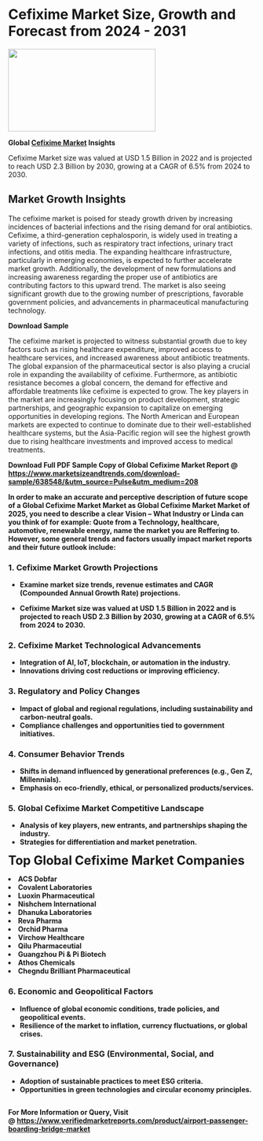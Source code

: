 <H1>Cefixime Market Size, Growth and Forecast from 2024 - 2031</H1><img class="aligncenter size-medium wp-image-584254" src="https://thirdeyenews.in/wp-content/uploads/2024/09/Global-Market-Research-300x168.jpeg" alt="" width="300" height="168" /><p><strong>Global&nbsp;<a href="https://www.marketsizeandtrends.com/download-sample/638548/&amp;utm_source=Pulse&amp;utm_medium=208">Cefixime Market</a> Insights</strong></p><p>Cefixime Market size was valued at USD 1.5 Billion in 2022 and is projected to reach USD 2.3 Billion by 2030, growing at a CAGR of 6.5% from 2024 to 2030.</p><p><h2>Market Growth Insights</h2> <p>The cefixime market is poised for steady growth driven by increasing incidences of bacterial infections and the rising demand for oral antibiotics. Cefixime, a third-generation cephalosporin, is widely used in treating a variety of infections, such as respiratory tract infections, urinary tract infections, and otitis media. The expanding healthcare infrastructure, particularly in emerging economies, is expected to further accelerate market growth. Additionally, the development of new formulations and increasing awareness regarding the proper use of antibiotics are contributing factors to this upward trend. The market is also seeing significant growth due to the growing number of prescriptions, favorable government policies, and advancements in pharmaceutical manufacturing technology.</p> <p><strong>Download Sample</strong></p> <p>The cefixime market is projected to witness substantial growth due to key factors such as rising healthcare expenditure, improved access to healthcare services, and increased awareness about antibiotic treatments. The global expansion of the pharmaceutical sector is also playing a crucial role in expanding the availability of cefixime. Furthermore, as antibiotic resistance becomes a global concern, the demand for effective and affordable treatments like cefixime is expected to grow. The key players in the market are increasingly focusing on product development, strategic partnerships, and geographic expansion to capitalize on emerging opportunities in developing regions. The North American and European markets are expected to continue to dominate due to their well-established healthcare systems, but the Asia-Pacific region will see the highest growth due to rising healthcare investments and improved access to medical treatments.</p> <p><strong></p><p><span class=""><strong>Download Full PDF Sample Copy of Global Cefixime Market Report</strong> @ <a href="https://www.marketsizeandtrends.com/download-sample/638548/&amp;utm_source=Pulse&amp;utm_medium=208" target="_blank">https://www.marketsizeandtrends.com/download-sample/638548/&amp;utm_source=Pulse&amp;utm_medium=208</a></span></p><p>In order to make an accurate and perceptive description of future scope of a Global&nbsp;Cefixime Market Market as Global&nbsp;Cefixime Market Market of 2025, you need to describe a clear Vision &ndash; What Industry or Linda can you think of for example: Quote from a Technology, healthcare, automotive, renewable energy, name the market you are Reffering to. However, some general trends and factors usually impact market reports and their future outlook include:</p><h3>1.&nbsp;<strong>Cefixime Market Growth Projections</strong></h3><ul><li>Examine market size trends, revenue estimates and CAGR (Compounded Annual Growth Rate) projections.</li><li><p>Cefixime Market size was valued at USD 1.5 Billion in 2022 and is projected to reach USD 2.3 Billion by 2030, growing at a CAGR of 6.5% from 2024 to 2030.</p></li></ul><h3>2.&nbsp;<strong>Cefixime Market Technological Advancements</strong></h3><ul><li>Integration of AI, IoT, blockchain, or automation in the industry.</li><li>Innovations driving cost reductions or improving efficiency.</li></ul><h3>3.&nbsp;<strong>Regulatory and Policy Changes</strong></h3><ul><li>Impact of global and regional regulations, including sustainability and carbon-neutral goals.</li><li>Compliance challenges and opportunities tied to government initiatives.</li></ul><h3>4.&nbsp;<strong>Consumer Behavior Trends</strong></h3><ul><li>Shifts in demand influenced by generational preferences (e.g., Gen Z, Millennials).</li><li>Emphasis on eco-friendly, ethical, or personalized products/services.</li></ul><h3>5.&nbsp;<strong>Global Cefixime Market Competitive Landscape</strong></h3><ul><li>Analysis of key players, new entrants, and partnerships shaping the industry.</li><li>Strategies for differentiation and market penetration.</li></ul><p data-pm-slice="1 1 []"><span style="color: inherit; font-family: inherit; font-size: 25px;">Top Global Cefixime Market Companies</span></p><div class="" data-test-id=""><p><li>ACS Dobfar</li><li> Covalent Laboratories</li><li> Luoxin Pharmaceutical</li><li> Nishchem International</li><li> Dhanuka Laboratories</li><li> Reva Pharma</li><li> Orchid Pharma</li><li> Virchow Healthcare</li><li> Qilu Pharmaceutial</li><li> Guangzhou Pi & Pi Biotech</li><li> Athos Chemicals</li><li> Chegndu Brilliant Pharmaceutical</li></p></div><h3>6.&nbsp;<strong>Economic and Geopolitical Factors</strong></h3><ul><li>Influence of global economic conditions, trade policies, and geopolitical events.</li><li>Resilience of the market to inflation, currency fluctuations, or global crises.</li></ul><h3>7.&nbsp;<strong>Sustainability and ESG (Environmental, Social, and Governance)</strong></h3><ul><li>Adoption of sustainable practices to meet ESG criteria.</li><li>Opportunities in green technologies and circular economy principles.</li></ul><h2><strong style="font-size: 14px;">For More Information or Query, Visit @&nbsp;</strong><a style="background-color: #ffffff; font-size: 14px;" href="https://www.marketsizeandtrends.com/report/cefixime-market/" target="_blank">https://www.verifiedmarketreports.com/product/airport-passenger-boarding-bridge-market</a></h2>
